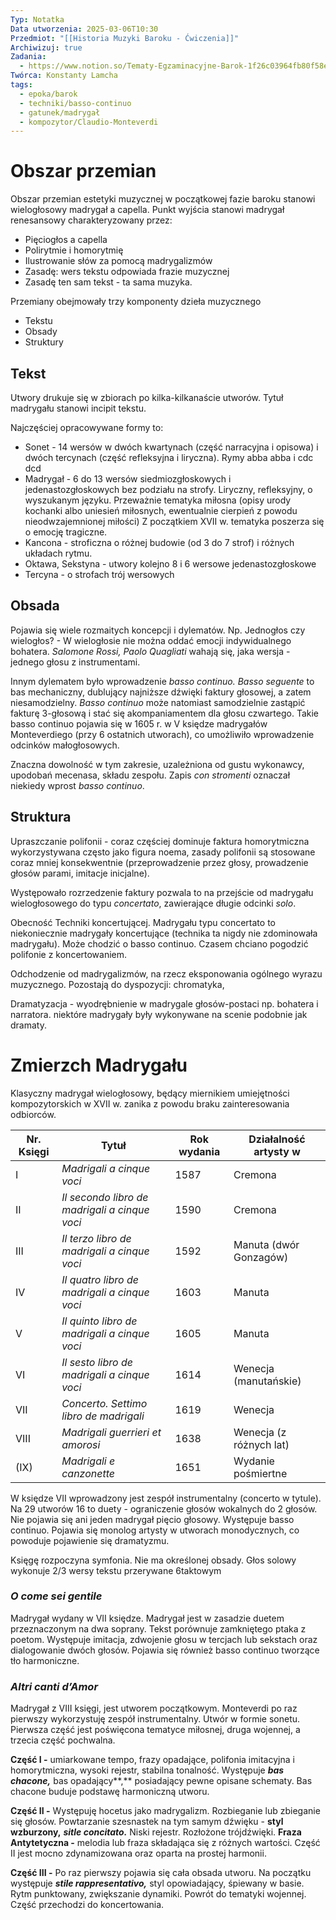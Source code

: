 ```yaml
---
Typ: Notatka
Data utworzenia: 2025-03-06T10:30
Przedmiot: "[[Historia Muzyki Baroku - Ćwiczenia]]"
Archiwizuj: true
Zadania:
  - https://www.notion.so/Tematy-Egzaminacyjne-Barok-1f26c03964fb80f58ef4cafdc3984c5c?pvs=21
Twórca: Konstanty Lamcha
tags:
  - epoka/barok
  - techniki/basso-continuo
  - gatunek/madrygał
  - kompozytor/Claudio-Monteverdi
---
```

# Obszar przemian

Obszar przemian estetyki muzycznej w początkowej fazie baroku stanowi wielogłosowy madrygał a capella. Punkt wyjścia stanowi madrygał renesansowy charakteryzowany przez:

- Pięciogłos a capella
- Polirytmie i homorytmię
- Ilustrowanie słów za pomocą madrygalizmów
- Zasadę: wers tekstu odpowiada frazie muzycznej
- Zasadę ten sam tekst - ta sama muzyka.

Przemiany obejmowały trzy komponenty dzieła muzycznego

- Tekstu
- Obsady
- Struktury

## Tekst

Utwory drukuje się w zbiorach po kilka-kilkanaście utworów. Tytuł madrygału stanowi incipit tekstu.

Najczęściej opracowywane formy to:

- Sonet - 14 wersów w dwóch kwartynach (część narracyjna i opisowa) i dwóch tercynach (część refleksyjna i liryczna). Rymy abba abba i cdc dcd
- Madrygał - 6 do 13 wersów siedmiozgłoskowych i jedenastozgłoskowych bez podziału na strofy. Liryczny, refleksyjny, o wyszukanym języku. Przeważnie tematyka miłosna (opisy urody kochanki albo uniesień miłosnych, ewentualnie cierpień z powodu nieodwzajemnionej miłości) Z początkiem XVII w. tematyka poszerza się o emocję tragiczne.
- Kancona - stroficzna o różnej budowie (od 3 do 7 strof) i różnych układach rytmu.
- Oktawa, Sekstyna - utwory kolejno 8 i 6 wersowe jedenastozgłoskowe
- Tercyna - o strofach trój wersowych

## Obsada

Pojawia się wiele rozmaitych koncepcji i dylematów. Np. Jednogłos czy wielogłos? - W wielogłosie nie można oddać emocji indywidualnego bohatera. _Salomone Rossi, Paolo Quagliati_ wahają się, jaka wersja - jednego głosu z instrumentami.

Innym dylematem było wprowadzenie _basso continuo. Basso seguente_ to bas mechaniczny, dublujący najniższe dźwięki faktury głosowej, a zatem niesamodzielny. _Basso continuo_ może natomiast samodzielnie zastąpić fakturę 3-głosową i stać się akompaniamentem dla głosu czwartego. Takie basso continuo pojawia się w 1605 r. w V księdze madrygałów Monteverdiego (przy 6 ostatnich utworach), co umożliwiło wprowadzenie odcinków małogłosowych.

Znaczna dowolność w tym zakresie, uzależniona od gustu wykonawcy, upodobań mecenasa, składu zespołu. Zapis _con stromenti_ oznaczał niekiedy wprost _basso continuo_.

## Struktura

Upraszczanie polifonii - coraz częściej dominuje faktura homorytmiczna wykorzystywana często jako figura noema, zasady polifonii są stosowane coraz mniej konsekwentnie (przeprowadzenie przez głosy, prowadzenie głosów parami, imitacje inicjalne).

Występowało rozrzedzenie faktury pozwala to na przejście od madrygału wielogłosowego do typu _concertato_, zawierające długie odcinki _solo_.

Obecność Techniki koncertującej. Madrygału typu concertato to niekoniecznie madrygały koncertujące (technika ta nigdy nie zdominowała madrygału). Może chodzić o basso continuo. Czasem chciano pogodzić polifonie z koncertowaniem.

Odchodzenie od madrygalizmów, na rzecz eksponowania ogólnego wyrazu muzycznego. Pozostają do dyspozycji: chromatyka,

Dramatyzacja - wyodrębnienie w madrygale głosów-postaci np. bohatera i narratora. niektóre madrygały były wykonywane na scenie podobnie jak dramaty.

# Zmierzch Madrygału

Klasyczny madrygał wielogłosowy, będący miernikiem umiejętności kompozytorskich w XVII w. zanika z powodu braku zainteresowania odbiorców.

  

|Nr. Księgi|Tytuł|Rok wydania|Działalność artysty w|
|---|---|---|---|
|I|_Madrigali a cinque voci_|1587|Cremona|
|II|_Il secondo libro de madrigali a cinque voci_|1590|Cremona|
|III|_Il terzo libro de madrigali a cinque voci_|1592|Manuta (dwór Gonzagów)|
|IV|_Il quatro libro de madrigali a cinque voci_|1603|Manuta|
|V|_Il quinto libro de madrigali a cinque voci_|1605|Manuta|
|VI|_Il sesto libro de madrigali a cinque voci_|1614|Wenecja (manutańskie)|
|VII|_Concerto. Settimo libro de madrigali_|1619|Wenecja|
|VIII|_Madrigali guerrieri et amorosi_|1638|Wenecja (z różnych lat)|
|(IX)|_Madrigali e canzonette_|1651|Wydanie pośmiertne|

W księdze VII wprowadzony jest zespół instrumentalny (concerto w tytule). Na 29 utworów 16 to duety - ograniczenie głosów wokalnych do 2 głosów. Nie pojawia się ani jeden madrygał pięcio głosowy. Występuje basso continuo. Pojawia się monolog artysty w utworach monodycznych, co powoduje pojawienie się dramatyzmu.

Księgę rozpoczyna symfonia. Nie ma określonej obsady. Głos solowy wykonuje 2/3 wersy tekstu przerywane 6taktowym

### _O come sei gentile_

Madrygał wydany w VII księdze. Madrygał jest w zasadzie duetem przeznaczonym na dwa soprany. Tekst porównuje zamkniętego ptaka z poetom. Występuje imitacja, zdwojenie głosu w tercjach lub sekstach oraz dialogowanie dwóch głosów. Pojawia się również basso continuo tworzące tło harmoniczne.

### _Altri canti d’Amor_

Madrygał z VIII księgi, jest utworem początkowym. Monteverdi po raz pierwszy wykorzystuję zespół instrumentalny. Utwór w formie sonetu. Pierwsza część jest poświęcona tematyce miłosnej, druga wojennej, a trzecia część pochwalna.

**Część I -** umiarkowane tempo, frazy opadające, polifonia imitacyjna i homorytmiczna, wysoki rejestr, stabilna tonalność. Występuje _**bas chacone,**_ bas opadający**,** posiadający pewne opisane schematy. Bas chacone buduje podstawę harmoniczną utworu.

**Część II -** Występuję hocetus jako madrygalizm. Rozbieganie lub zbieganie się głosów. Powtarzanie szesnastek na tym samym dźwięku - **styl wzburzony,** _**sitle concitato.**_ Niski rejestr. Rozłożone trójdźwięki. **Fraza Antytetyczna -** melodia lub fraza składająca się z różnych wartości. Część II jest mocno zdynamizowana oraz oparta na prostej harmonii.

**Część III -** Po raz pierwszy pojawia się cała obsada utworu. Na początku występuje _**stile rappresentativo,**_ styl opowiadający, śpiewany w basie. Rytm punktowany, zwiększanie dynamiki. Powrót do tematyki wojennej. Część przechodzi do koncertowania.
